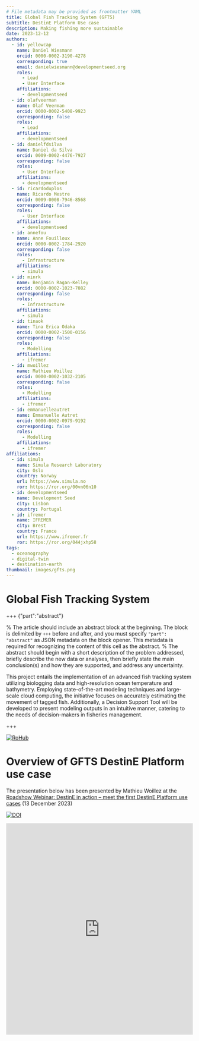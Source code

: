 ```yaml
---
# File metadata may be provided as frontmatter YAML
title: Global Fish Tracking System (GFTS)
subtitle: DestinE Platform Use case
description: Making fishing more sustainable
date: 2023-12-12
authors:
  - id: yellowcap
    name: Daniel Wiesmann
    orcid: 0000-0002-3190-4278
    corresponding: true
    email: danielwiesmann@developmentseed.org
    roles:
      - Lead
      - User Interface
    affiliations:
      - developmentseed
  - id: olafveerman
    name: Olaf Veerman
    orcid: 0000-0002-5408-9923
    corresponding: false
    roles:
      - Lead
    affiliations:
      - developmentseed
  - id: danielfdsilva
    name: Daniel da Silva
    orcid: 0009-0002-4476-7927
    corresponding: false
    roles:
      - User Interface
    affiliations:
      - developmentseed
  - id: ricardoduplos
    name: Ricardo Mestre
    orcid: 0009-0008-7946-8568
    corresponding: false
    roles:
      - User Interface
    affiliations:
      - developmentseed
  - id: annefou
    name: Anne Fouilloux
    orcid: 0000-0002-1784-2920
    corresponding: false
    roles:
      - Infrastructure
    affiliations:
      - simula
  - id: minrk
    name: Benjamin Ragan-Kelley
    orcid: 0000-0002-1023-7082
    corresponding: false
    roles:
      - Infrastructure
    affiliations:
      - simula
  - id: tinaok
    name: Tina Erica Odaka
    orcid: 0000-0002-1500-0156
    corresponding: false
    roles:
      - Modelling
    affiliations:
      - ifremer
  - id: mwoillez
    name: Mathieu Woillez
    orcid: 0000-0002-1032-2105
    corresponding: false
    roles:
      - Modelling
    affiliations:
      - ifremer
  - id: emmanuelleautret
    name: Emmanuelle Autret
    orcid: 0000-0002-0979-9192
    corresponding: false
    roles:
      - Modelling
    affiliations:
      - ifremer
affiliations:
  - id: simula
    name: Simula Research Laboratory
    city: Oslo
    country: Norway
    url: https://www.simula.no
    ror: https://ror.org/00vn06n10
  - id: developmentseed
    name: Development Seed
    city: Lisbon
    country: Portugal
  - id: ifremer
    name: IFREMER
    city: Brest
    country: France
    url: https://www.ifremer.fr
    ror: https://ror.org/044jxhp58
tags:
  - oceanography
  - digital-twin
  - destination-earth
thumbnail: images/gfts.png
---
```


# Global Fish Tracking System

+++ {"part":"abstract"}

% The article should include an abstract block at the beginning. The block is delimited by `+++` before and after, and you must specify `"part": "abstract"` as JSON metadata on the block opener. This metadata is required for recognizing the content of this cell as the abstract.
% The abstract should begin with a short description of the problem addressed, briefly describe the new data or analyses, then briefly state the main conclusion(s) and how they are supported, and address any uncertainty.

This project entails the implementation of an advanced fish tracking system utilizing biologging data and high-resolution ocean temperature and bathymetry. Employing state-of-the-art modeling techniques and large-scale cloud computing, the initiative focuses on accurately estimating the movement of tagged fish. Additionally, a Decision Support Tool will be developed to present modeling outputs in an intuitive manner, catering to the needs of decision-makers in fisheries management.

+++

<a href="https://w3id.org/ro-id/2edcfa66-0f59-42f4-aa29-1c5681466424"> <img alt="RoHub" src="https://img.shields.io/badge/RoHub-FAIR_Executable_Research_Object-2ea44f?logo=Open+Access&logoColor=blue"></a>

# Overview of GFTS DestinE Platform use case

The presentation below has been presented by Mathieu Woillez at the [Roadshow Webinar: DestinE in action – meet the first DestinE Platform use cases](https://destination-earth.eu/event/destine-in-action-meet-the-first-desp-use-cases/) (13 December 2023)

[![DOI](https://zenodo.org/badge/DOI/10.5281/zenodo.10372387.svg)](https://doi.org/10.5281/zenodo.10372387)

<style>
.responsive-wrap iframe{ max-width: 100%;}
</style>
<div class="responsive-wrap">
<!-- this is the embed code provided by Google -->
  <iframe src="https://docs.google.com/presentation/d/1DMa__GRQXhpkqx4VNWDgHdYr_Z2SsWkc_j3m2E01GUs/embed?start=false&loop=false&delayms=3000" frameborder="0" width="960" height="569" allowfullscreen="true" mozallowfullscreen="true" webkitallowfullscreen="true"></iframe>
<!-- Google embed ends -->
</div>
